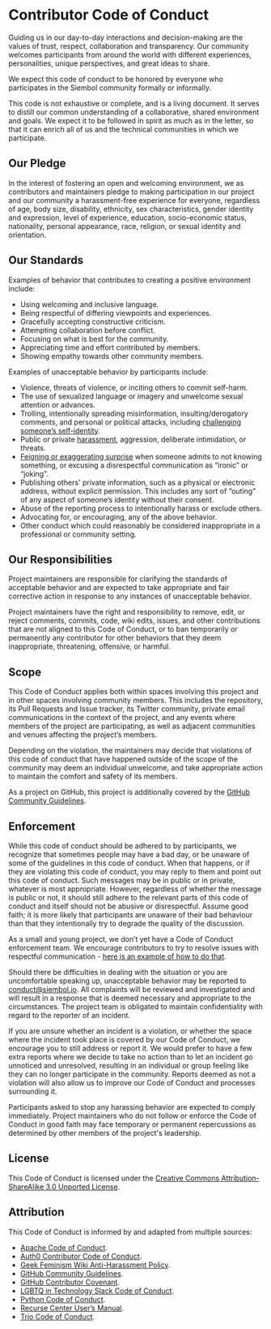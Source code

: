 # Contributor Code of Conduct

Guiding us in our day-to-day interactions and decision-making are the values of trust, respect, collaboration and transparency. Our community welcomes participants from around the world with different experiences, personalities, unique perspectives, and great ideas to share.

We expect this code of conduct to be honored by everyone who participates in the Siembol community formally or informally.

This code is not exhaustive or complete, and is a living document. It serves to distill our common understanding of a collaborative, shared environment and goals. We expect it to be followed in spirit as much as in the letter, so that it can enrich all of us and the technical communities in which we participate.


## Our Pledge

In the interest of fostering an open and welcoming environment, we as contributors and maintainers pledge to making participation in our project and our community a harassment-free experience for everyone, regardless of age, body size, disability, ethnicity, sex characteristics, gender identity and expression, level of experience, education, socio-economic status, nationality, personal appearance, race, religion, or sexual identity and orientation. 

## Our Standards

Examples of behavior that contributes to creating a positive environment include:

* Using welcoming and inclusive language.
* Being respectful of differing viewpoints and experiences.
* Gracefully accepting constructive criticism.
* Attempting collaboration before conflict.
* Focusing on what is best for the community.
* Appreciating time and effort contributed by members.
* Showing empathy towards other community members.


Examples of unacceptable behavior by participants include:

* Violence, threats of violence, or inciting others to commit self-harm.
* The use of sexualized language or imagery and unwelcome sexual attention or advances.
* Trolling, intentionally spreading misinformation, insulting/derogatory comments, and personal or political attacks, including [challenging someone’s self-identity](https://lgbtq.technology/culture.html#discussion-of-labels).
* Public or private [harassment](https://lgbtq.technology/coc.html#harassment), aggression, deliberate intimidation, or threats.
* [Feigning or exaggerating surprise](https://www.recurse.com/manual#no-feigned-surprise) when someone admits to not knowing something, or excusing a disrespectful communication as “ironic” or “joking”.
* Publishing others' private information, such as a physical or electronic address, without explicit permission. This includes any sort of “outing” of any aspect of someone’s identity without their consent.
* Abuse of the reporting process to intentionally harass or exclude others.
* Advocating for, or encouraging, any of the above behavior.
* Other conduct which could reasonably be considered inappropriate in a professional or community setting.


## Our Responsibilities

Project maintainers are responsible for clarifying the standards of acceptable behavior and are expected to take appropriate and fair corrective action in response to any instances of unacceptable behavior.

Project maintainers have the right and responsibility to remove, edit, or reject comments, commits, code, wiki edits, issues, and other contributions that are not aligned to this Code of Conduct, or to ban temporarily or permanently any contributor for other behaviors that they deem inappropriate, threatening, offensive, or harmful.


## Scope

This Code of Conduct applies both within spaces involving this project and in other spaces involving community members. This includes the repository, its Pull Requests and Issue tracker, its Twitter community, private email communications in the context of the project, and any events where members of the project are participating, as well as adjacent communities and venues affecting the project’s members.

Depending on the violation, the maintainers may decide that violations of this code of conduct that have happened outside of the scope of the community may deem an individual unwelcome, and take appropriate action to maintain the comfort and safety of its members.

As a project on GitHub, this project is additionally covered by the [GitHub Community Guidelines](https://help.github.com/articles/github-community-guidelines/).


## Enforcement

While this code of conduct should be adhered to by participants, we recognize that sometimes people may have a bad day, or be unaware of some of the guidelines in this code of conduct. When that happens, or if they are violating this code of conduct, you may reply to them and point out this code of conduct. Such messages may be in public or in private, whatever is most appropriate. However, regardless of whether the message is public or not, it should still adhere to the relevant parts of this code of conduct and itself should not be abusive or disrespectful. Assume good faith; it is more likely that participants are unaware of their bad behaviour than that they intentionally try to degrade the quality of the discussion. 

As a small and young project, we don’t yet have a Code of Conduct enforcement team. We encourage contributors to try to resolve issues with respectful communication - [here is an example of how to do that](https://github.com/fsprojects/fantomas/pull/649#issuecomment-599965505).

Should there be difficulties in dealing with the situation or you are uncomfortable speaking up, unacceptable behavior may be reported to conduct@siembol.io. All complaints will be reviewed and investigated and will result in a response that is deemed necessary and appropriate to the circumstances. The project team is obligated to maintain confidentiality with regard to the reporter of an incident.

If you are unsure whether an incident is a violation, or whether the space where the incident took place is covered by our Code of Conduct, we encourage you to still address or report it. We would prefer to have a few extra reports where we decide to take no action than to let an incident go unnoticed and unresolved, resulting in an individual or group feeling like they can no longer participate in the community. Reports deemed as not a violation will also allow us to improve our Code of Conduct and processes surrounding it. 

Participants asked to stop any harassing behavior are expected to comply immediately. Project maintainers who do not follow or enforce the Code of Conduct in good faith may face temporary or permanent repercussions as determined by other members of the project's leadership.

## License

This Code of Conduct is licensed under the [Creative Commons Attribution-ShareAlike 3.0 Unported License](https://creativecommons.org/licenses/by-sa/3.0/).

## Attribution

This Code of Conduct is informed by and adapted from multiple sources:

* [Apache Code of Conduct](https://www.apache.org/foundation/policies/conduct).
* [Auth0 Contributor Code of Conduct](https://github.com/auth0/open-source-template/blob/master/CODE-OF-CONDUCT.md).
* [Geek Feminism Wiki Anti-Harassment Policy](https://geekfeminism.wikia.org/wiki/Conference_anti-harassment/Policy).
* [GitHub Community Guidelines](https://help.github.com/en/github/site-policy/github-community-guidelines).
* [GitHub Contributor Covenant](https://www.contributor-covenant.org/).
* [LGBTQ in Technology Slack Code of Conduct](http://lgbtq.technology/coc.html).
* [Python Code of Conduct](https://www.python.org/psf/conduct/).
* [Recurse Center User’s Manual](https://www.recurse.com/manual#no-feigned-surprise).
* [Trio Code of Conduct](https://trio.readthedocs.io/en/stable/code-of-conduct.html).